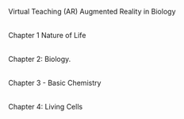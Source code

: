 Virtual Teaching (AR) Augmented Reality in Biology


<br>Chapter 1 Nature of Life

<br>Chapter 2: Biology.

<br>Chapter 3 - Basic Chemistry

<br>Chapter 4: Living Cells